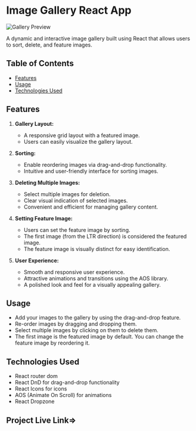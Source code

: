 # Image Gallery React App

![Gallery Preview]("https://i.ibb.co/7GPJ1hq/screencapture-localhost-5174-2023-11-02-13-55-31.png")

A dynamic and interactive image gallery built using React that allows users to sort, delete, and feature images.

## Table of Contents

- [Features](#features)
- [Usage](#usage)
- [Technologies Used](#technologies-used)

## Features

1. **Gallery Layout:**
   - A responsive grid layout with a featured image.
   - Users can easily visualize the gallery layout.
   
2. **Sorting:**
   - Enable reordering images via drag-and-drop functionality.
   - Intuitive and user-friendly interface for sorting images.

3. **Deleting Multiple Images:**
   - Select multiple images for deletion.
   - Clear visual indication of selected images.
   - Convenient and efficient for managing gallery content.

4. **Setting Feature Image:**
   - Users can set the feature image by sorting.
   - The first image (from the LTR direction) is considered the featured image.
   - The feature image is visually distinct for easy identification.

5. **User Experience:**
   - Smooth and responsive user experience.
   - Attractive animations and transitions using the AOS library.
   - A polished look and feel for a visually appealing gallery.

## Usage
- Add your images to the gallery by using the drag-and-drop feature.
- Re-order images by dragging and dropping them.
- Select multiple images by clicking on them to delete them.
- The first image is the featured image by default. You can change the feature image by reordering it.

## Technologies Used
- React router dom
- React DnD for drag-and-drop functionality
- React Icons for icons
- AOS (Animate On Scroll) for animations
- React Dropzone

## Project Live Link=> 